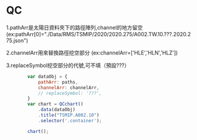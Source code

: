 # QC

1.pathArr是太陽日資料夾下的路徑陣列,channel的地方留空
(ex:pathArr[0]="./Data/RMS/TSMIP/2020/2020.275/A002.TW.10.???.2020.275.json")

2.channelArr用來替換路徑挖空部分
(ex:channelArr=['HLE','HLN','HLZ'])

3.replaceSymbol挖空部分的代號,可不填（預設???）


```javascript
        var dataObj = {
            pathArr: paths,
            channelArr: channelArr,
            // replaceSymbol: '???',
        }
        var chart = QCchart()
            .data(dataObj)
            .title("TSMIP.A002.10")
            .selector('.container');

        chart();

